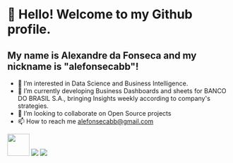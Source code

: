 # 👋 Hello! Welcome to my Github profile.
## My name is **Alexandre da Fonseca** and my nickname is "alefonsecabb"!

- 👀 I’m interested in Data Science and Business Intelligence. 
- 🌱 I’m currently developing Business Dashboards and sheets for BANCO DO BRASIL S.A., bringing Insights weekly according to company's strategies.    
- 💞️ I’m looking to collaborate on Open Source projects 
- 📫 How to reach me alefonsecabb@gmail.com
<img src="https://cdn.jsdelivr.net/gh/devicons/devicon/icons/visualstudio/visualstudio-plain.svg" width="50" height="50" />

<img src="https://cdn.jsdelivr.net/gh/devicons/devicon/icons/kaggle/kaggle-original-wordmark.svg" />
                 
<img src="https://cdn.jsdelivr.net/gh/devicons/devicon/icons/arduino/arduino-original-wordmark.svg" />

          
          

          


          

<!---
alefonsecabb/alefonsecabb is a ✨ special ✨ repository because its `README.md` (this file) appears on your GitHub profile.
You can click the Preview link to take a look at your changes.
--->
